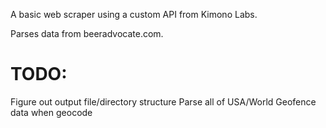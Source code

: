 A basic web scraper using a custom API from Kimono Labs.

Parses data from beeradvocate.com.

TODO:
=====
Figure out output file/directory structure
Parse all of USA/World
Geofence data when geocode
